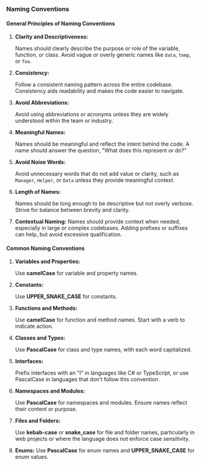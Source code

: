 ### Naming Conventions

#### **General Principles of Naming Conventions**

1. **Clarity and Descriptiveness:**

   Names should clearly describe the purpose or role of the variable, function, or class. Avoid vague or overly generic names like `data`, `temp`, or `foo`.

2. **Consistency:**

   Follow a consistent naming pattern across the entire codebase. Consistency aids readability and makes the code easier to navigate.

3. **Avoid Abbreviations:**

   Avoid using abbreviations or acronyms unless they are widely understood within the team or industry.

4. **Meaningful Names:**

   Names should be meaningful and reflect the intent behind the code. A name should answer the question, "What does this represent or do?"

5. **Avoid Noise Words:**

   Avoid unnecessary words that do not add value or clarity, such as `Manager`, `Helper`, or `Data` unless they provide meaningful context.

6. **Length of Names:**

   Names should be long enough to be descriptive but not overly verbose. Strive for balance between brevity and clarity.

7. **Contextual Naming:**
   Names should provide context when needed, especially in large or complex codebases. Adding prefixes or suffixes can help, but avoid excessive qualification.

#### **Common Naming Conventions**

1. **Variables and Properties:**

   Use **camelCase** for variable and property names.

2. **Constants:**

   Use **UPPER_SNAKE_CASE** for constants.

3. **Functions and Methods:**

   Use **camelCase** for function and method names. Start with a verb to indicate action.

4. **Classes and Types:**

   Use **PascalCase** for class and type names, with each word capitalized.

5. **Interfaces:**

   Prefix interfaces with an "I" in languages like C# or TypeScript, or use PascalCase in languages that don’t follow this convention.

6. **Namespaces and Modules:**

   Use **PascalCase** for namespaces and modules. Ensure names reflect their content or purpose.

7. **Files and Folders:**

   Use **kebab-case** or **snake_case** for file and folder names, particularly in web projects or where the language does not enforce case sensitivity.

8. **Enums:**
   Use **PascalCase** for enum names and **UPPER_SNAKE_CASE** for enum values.
